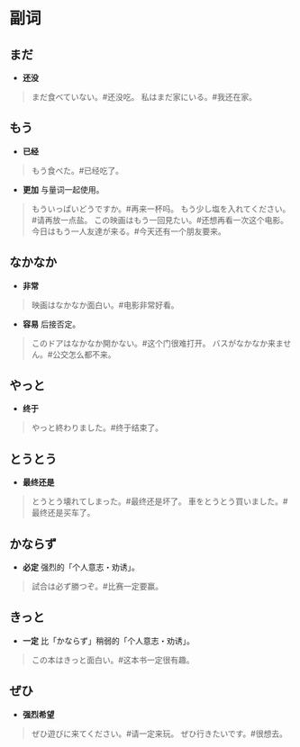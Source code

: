 # 副词

## まだ

- **还没**

> まだ食べていない。#还没吃。
> 私はまだ家にいる。#我还在家。

## もう

- **已经**

> もう食べた。#已经吃了。

- **更加** 与量词一起使用。

> もういっぱいどうですか。#再来一杯吗。
> もう少し塩を入れてください。#请再放一点盐。
> この映画はもう一回見たい。#还想再看一次这个电影。
> 今日はもう一人友達が来る。#今天还有一个朋友要来。

## なかなか

- **非常**

> 映画はなかなか面白い。#电影非常好看。

- **容易** 后接否定。

> このドアはなかなか開かない。#这个门很难打开。
> バスがなかなか来ません。#公交怎么都不来。

## やっと

- **终于**

> やっと終わりました。#终于结束了。

## とうとう

- **最终还是**

> とうとう壊れてしまった。#最终还是坏了。
> 車をとうとう買いました。#最终还是买车了。

## かならず

- **必定** 强烈的「个人意志・劝诱」。

> 試合は必ず勝つぞ。#比赛一定要赢。

## きっと

- **一定** 比「かならず」稍弱的「个人意志・劝诱」。

> この本はきっと面白い。#这本书一定很有趣。

## ぜひ

- **强烈希望**

> ぜひ遊びに来てください。#请一定来玩。
> ぜひ行きたいです。#很想去。
